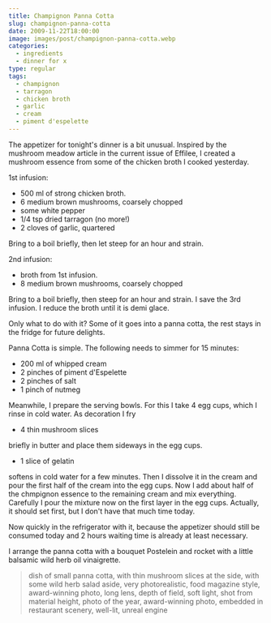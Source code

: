 ```yaml
---
title: Champignon Panna Cotta
slug: champignon-panna-cotta
date: 2009-11-22T18:00:00
image: images/post/champignon-panna-cotta.webp
categories: 
  - ingredients
  - dinner for x
type: regular
tags: 
  - champignon
  - tarragon
  - chicken broth
  - garlic
  - cream
  - piment d'espelette
---
```


The appetizer for tonight's dinner is a bit unusual. Inspired by the mushroom meadow article in the current issue of Effilee, I created a mushroom essence from some of the chicken broth I cooked yesterday. 

1st infusion:

* 500 ml of strong chicken broth. 
* 6 medium brown mushrooms, coarsely chopped 
* some white pepper 
* 1/4 tsp dried tarragon (no more!) 
* 2 cloves of garlic, quartered

Bring to a boil briefly, then let steep for an hour and strain. 

2nd infusion:

* broth from 1st infusion. 
* 8 medium brown mushrooms, coarsely chopped

Bring to a boil briefly, then steep for an hour and strain. I save the 3rd infusion. I reduce the broth until it is demi glace.

Only what to do with it? Some of it goes into a panna cotta, the rest stays in the fridge for future delights.

Panna Cotta is simple. The following needs to simmer for 15 minutes:

* 200 ml of whipped cream 
* 2 pinches of piment d'Espelette 
* 2 pinches of salt 
* 1 pinch of nutmeg

Meanwhile, I prepare the serving bowls. For this I take 4 egg cups, which I rinse in cold water. As decoration I fry

* 4 thin mushroom slices

briefly in butter and place them sideways in the egg cups.

* 1 slice of gelatin

softens in cold water for a few minutes. Then I dissolve it in the cream and pour the first half of the cream into the egg cups. Now I add about half of the chmpignon essence to the remaining cream and mix everything. Carefully I pour the mixture now on the first layer in the egg cups. Actually, it should set first, but I don't have that much time today.

Now quickly in the refrigerator with it, because the appetizer should still be consumed today and 2 hours waiting time is already at least necessary.

I arrange the panna cotta with a bouquet Postelein and rocket with a little balsamic wild herb oil vinaigrette.

> dish of small panna cotta, with thin mushroom slices at the side, with some wild herb salad aside, very photorealistic, food magazine style, award-winning photo, long lens, depth of field, soft light, shot from material height, photo of the year, award-winning photo, embedded in restaurant scenery, well-lit, unreal engine